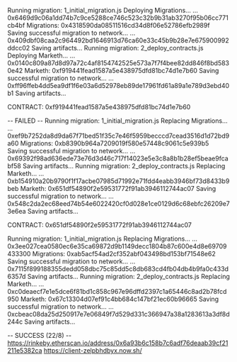 Running migration: 1_initial_migration.js
  Deploying Migrations...
  ... 0x6469d9c06a1dd74b7c9ce5288ce746c523c32b9b31ab3270f95b06cc771cb4bf
  Migrations: 0x4318590da08511516cd34d8f06e52786efb2989f
Saving successful migration to network...
  ... 0x409dbf08caa2c964492bd1646913d76ca60e33c45b9b28e7e675900992ddcc02
Saving artifacts...
Running migration: 2_deploy_contracts.js
  Deploying Marketh...
  ... 0x0140c809a87d8d97a72c4af8154742525e573a7f7f4bee82dd846f8bd5830e42
  Marketh: 0xf919441fead1587a5e438975dfd81bc74d1e7b60
Saving successful migration to network...
  ... 0xff96ffeb4dd5ea9df1f6e03a6d52978eb89de17961fd61a89a1e789d3ebd40b1
Saving artifacts...

CONTRACT: 0xf919441fead1587a5e438975dfd81bc74d1e7b60


-- FAILED --
Running migration: 1_initial_migration.js
  Replacing Migrations...
  ... 0xef9b7252da8d9da67f71bed51f35c7e46f5959becccd7cead3516d1d72bd9a60
  Migrations: 0xb8390b964a7209019f580e57448c9061c5e939b5
Saving successful migration to network...
  ... 0x69392f98ad636ede73e76d3d46c717f14023e5e3c8a8b1b28ef5beae9fcabf58
Saving artifacts...
Running migration: 2_deploy_contracts.js
  Replacing Marketh...
  ... 0xb154910a20b9790f1f17acbe07985d71992e71fdd4eabb3946bf73d8433b9beb
  Marketh: 0x651df54890f2e59531772f91ab3946112744ac07
Saving successful migration to network...
  ... 0x548c2da2ec68eed74b54e6022420cf0d028e1ce0129d6c68ebfc26209e73e6ea
Saving artifacts...

CONTRACT: 0x651df54890f2e59531772f91ab3946112744ac07


Running migration: 1_initial_migration.js
  Replacing Migrations...
  ... 0x3ee027cea0580ec6e35ca69872d9b1149decc1804b87c600e4d8e69709433300
  Migrations: 0xab5acf54ad2cf352abf043498bd153bf71548e62
Saving successful migration to network...
  ... 0x7115f899188355dedd058dbc75c85dd5c8db683cd4fb04db4b9fa0c433d6357d
Saving artifacts...
Running migration: 2_deploy_contracts.js
  Replacing Marketh...
  ... 0xc0deaecf7e1e5dce6f81bd1c858c967e96dffd2397c1a65446c8ad2b78fcd950
  Marketh: 0x67c13304d07ef91c4bb684c147bf21ec60b96665
Saving successful migration to network...
  ... 0xcbeac08da25d250917e7e06849f7d529d331c366947a38a1283613a3df8d244c
Saving artifacts...

-- SUCCESS (22/8) --
https://rinkeby.etherscan.io/address/0x6a93b6c158b7c6adf76deaab39cf21211e5382ca
https://client-zelpbhdbyx.now.sh/